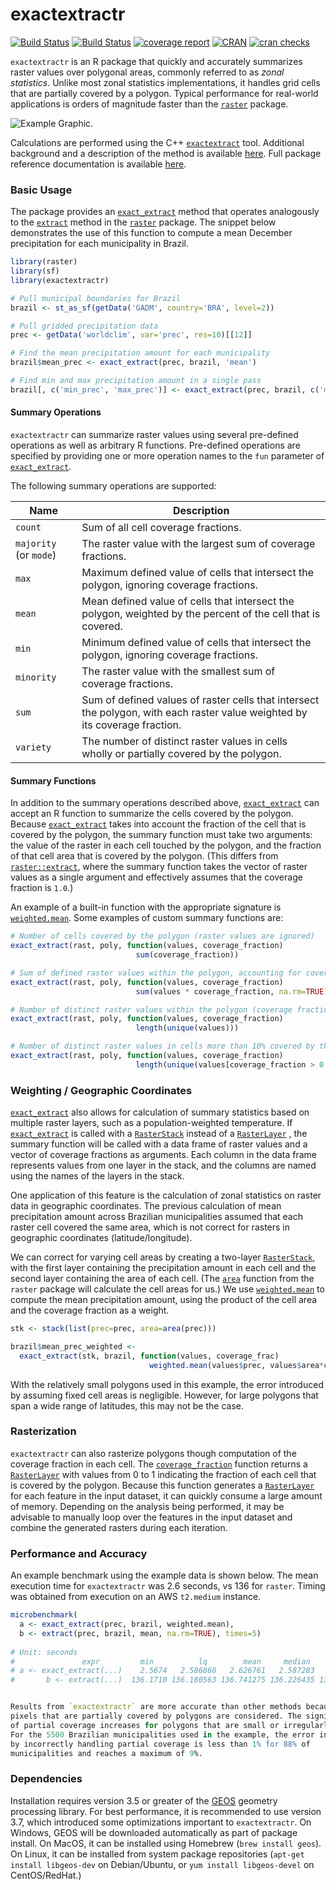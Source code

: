 # exactextractr

[![Build Status](https://gitlab.com/isciences/exactextractr/badges/master/pipeline.svg)](https://gitlab.com/isciences/exactextractr/pipelines)
[![Build Status](https://ci.appveyor.com/api/projects/status/aixqdcq7e065eb2h/branch/master?svg=true)](https://ci.appveyor.com/project/dbaston1/exactextractr/branch/master)
[![coverage report](https://gitlab.com/isciences/exactextractr/badges/master/coverage.svg)](https://isciences.gitlab.io/exactextractr/coverage.html)
[![CRAN](http://www.r-pkg.org/badges/version/exactextractr)](https://cran.r-project.org/package=exactextractr)
[![cran checks](https://cranchecks.info/badges/worst/exactextractr)](https://cran.r-project.org/web/checks/check_results_exactextractr.html)

`exactextractr` is an R package that quickly and accurately summarizes raster
values over polygonal areas, commonly referred to as _zonal statistics_. Unlike
most zonal statistics implementations, it handles grid cells that are partially
covered by a polygon. Typical performance for real-world applications is orders
of magnitude faster than the
[`raster`](https://CRAN.R-project.org/package=raster) package.

![Example Graphic](https://exactextractr.s3.us-east-2.amazonaws.com/brazil_precip.png).

Calculations are performed using the C++
[`exactextract`](https://github.com/isciences/exactextract) tool. Additional
background and a description of the method is available
[here](https://github.com/isciences/exactextract#background).
Full package reference documentation is available
[here](https://isciences.gitlab.io/exactextractr/reference).

### Basic Usage

The package provides an
[`exact_extract`](https://isciences.gitlab.io/exactextractr/reference/exact_extract.html)
method that operates analogously to the
[`extract`](https://www.rdocumentation.org/packages/raster/topics/extract)
method in the
[`raster`](https://CRAN.R-project.org/package=raster) package.
The snippet below demonstrates the use of this function to compute a mean
December precipitation for each municipality in Brazil.

```r
library(raster)
library(sf)
library(exactextractr)

# Pull municipal boundaries for Brazil
brazil <- st_as_sf(getData('GADM', country='BRA', level=2))

# Pull gridded precipitation data
prec <- getData('worldclim', var='prec', res=10)[[12]]

# Find the mean precipitation amount for each municipality
brazil$mean_prec <- exact_extract(prec, brazil, 'mean')

# Find min and max precipitation amount in a single pass
brazil[, c('min_prec', 'max_prec')] <- exact_extract(prec, brazil, c('min', 'max'))
```

#### Summary Operations

`exactextractr` can summarize raster values using several pre-defined operations as well
as arbitrary R functions. Pre-defined operations are specified by providing one or more
operation names to the `fun` parameter of
[`exact_extract`](https://isciences.gitlab.io/exactextractr/reference/exact_extract.html).

The following summary operations are supported:

| Name                   | Description    |                     
| ---------------------- |--------------- |
| `count`                | Sum of all cell coverage fractions. |
| `majority` (or `mode`) | The raster value with the largest sum of coverage fractions. |
| `max`                  | Maximum defined value of cells that intersect the polygon, ignoring coverage fractions. |
| `mean`                 | Mean defined value of cells that intersect the polygon, weighted by the percent of the cell that is covered. |
| `min`                  | Minimum defined value of cells that intersect the polygon, ignoring coverage fractions. |
| `minority`             | The raster value with the smallest sum of coverage fractions. |
| `sum`                  | Sum of defined values of raster cells that intersect the polygon, with each raster value weighted by its coverage fraction. |
| `variety`              | The number of distinct raster values in cells wholly or partially covered by the polygon. |

#### Summary Functions

In addition to the summary operations described above,
[`exact_extract`](https://isciences.gitlab.io/exactextractr/reference/exact_extract.html)
can accept an R function to summarize the cells covered by the polygon. Because
[`exact_extract`](https://isciences.gitlab.io/exactextractr/reference/exact_extract.html)
takes into account the fraction of the cell that is covered by the polygon, the
summary function must take two arguments: the value of the raster in each cell
touched by the polygon, and the fraction of that cell area that is covered by
the polygon. (This differs from
[`raster::extract`](https://www.rdocumentation.org/packages/raster/topics/extract),
where the summary function takes the vector of raster values as a single argument
and effectively assumes that the coverage fraction is `1.0`.)

An example of a built-in function with the appropriate signature is 
[`weighted.mean`](https://www.rdocumentation.org/packages/stats/topics/weighted.mean).
Some examples of custom summary functions are:

```r
# Number of cells covered by the polygon (raster values are ignored)
exact_extract(rast, poly, function(values, coverage_fraction)
                            sum(coverage_fraction))

# Sum of defined raster values within the polygon, accounting for coverage fraction
exact_extract(rast, poly, function(values, coverage_fraction)
                            sum(values * coverage_fraction, na.rm=TRUE))

# Number of distinct raster values within the polygon (coverage fractions are ignored)
exact_extract(rast, poly, function(values, coverage_fraction)
                            length(unique(values)))

# Number of distinct raster values in cells more than 10% covered by the polygon
exact_extract(rast, poly, function(values, coverage_fraction)
                            length(unique(values[coverage_fraction > 0.1])))
```

### Weighting / Geographic Coordinates

[`exact_extract`](https://isciences.gitlab.io/exactextractr/reference/exact_extract.html)
also allows for calculation of summary statistics based on
multiple raster layers, such as a population-weighted temperature. If
[`exact_extract`](https://isciences.gitlab.io/exactextractr/reference/exact_extract.html)
is called with a 
[`RasterStack`](https://www.rdocumentation.org/packages/raster/topics/Raster-class)
instead of a 
[`RasterLayer`](https://www.rdocumentation.org/packages/raster/topics/Raster-class)
, the
summary function will be called with a data frame of raster values and a vector
of coverage fractions as arguments. Each column in the data frame represents
values from one layer in the stack, and the columns are named using the names
of the layers in the stack.

One application of this feature is the calculation of zonal statistics on
raster data in geographic coordinates. The previous calculation of mean
precipitation amount across Brazilian municipalities assumed that each raster
cell covered the same area, which is not correct for rasters in geographic
coordinates (latitude/longitude).

We can correct for varying cell areas by creating a two-layer
[`RasterStack`](https://www.rdocumentation.org/packages/raster/topics/Raster-class),
with the first layer containing the precipitation amount in each cell and the second
layer containing the area of each cell. (The
[`area`](https://www.rdocumentation.org/packages/raster/topics/area) function
from the `raster` package will calculate the cell areas for us.) We use
[`weighted.mean`](https://www.rdocumentation.org/packages/stats/topics/weighted.mean)
to compute the mean precipitation amount, using the product of the cell area and the
coverage fraction as a weight.

```r
stk <- stack(list(prec=prec, area=area(prec)))

brazil$mean_prec_weighted <-
  exact_extract(stk, brazil, function(values, coverage_frac)
                               weighted.mean(values$prec, values$area*coverage_frac, na.rm=TRUE))
```

With the relatively small polygons used in this example, the error introduced
by assuming fixed cell areas is negligible. However, for large polygons that 
span a wide range of latitudes, this may not be the case.

### Rasterization

`exactextractr` can also rasterize polygons though computation of the coverage
fraction in each cell. The
[`coverage_fraction`](https://isciences.gitlab.io/exactextractr/reference/coverage_fraction.html)
function returns a
[`RasterLayer`](https://www.rdocumentation.org/packages/raster/topics/Raster-class)
with values from 0 to 1 indicating the fraction of each cell that is covered by
the polygon. Because this function generates a
[`RasterLayer`](https://www.rdocumentation.org/packages/raster/topics/Raster-class)
for each feature in the input dataset, it can quickly consume a large amount of
memory. Depending on the analysis being performed, it may be advisable to
manually loop over the features in the input dataset and combine the generated
rasters during each iteration.

### Performance and Accuracy

An example benchmark using the example data is shown below. The mean execution
time for `exactextractr` was 2.6 seconds, vs 136 for `raster`. Timing was
obtained from execution on an AWS `t2.medium` instance.

```r
microbenchmark(
  a <- exact_extract(prec, brazil, weighted.mean),
  b <- extract(prec, brazil, mean, na.rm=TRUE), times=5)
  
# Unit: seconds
#               expr         min          lq        mean     median          uq        max neval
# a <- exact_extract(...)    2.5674   2.586868   2.626761   2.587283   2.613296   2.778957     5
#       b <- extract(...)  136.1710 136.180563 136.741275 136.226435 136.773627 138.354764     5


Results from `exactextractr` are more accurate than other methods because raster
pixels that are partially covered by polygons are considered. The significance
of partial coverage increases for polygons that are small or irregularly shaped.
For the 5500 Brazilian municipalities used in the example, the error introduced
by incorrectly handling partial coverage is less than 1% for 88% of
municipalities and reaches a maximum of 9%.
```

### Dependencies

Installation requires version 3.5 or greater of the
[GEOS](https://geos.osgeo.org/) geometry processing library. For best
performance, it is recommended to use version 3.7, which introduced some
optimizations important to `exactextractr`. On Windows, GEOS will be downloaded
automatically as part of package install. On MacOS, it can be installed using
Homebrew (`brew install geos`). On Linux, it can be installed from system
package repositories (`apt-get install libgeos-dev` on Debian/Ubuntu, or `yum
install libgeos-devel` on CentOS/RedHat.)
